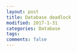 ```yaml
---
layout: post
title: Database deadlock
modified: 2017-1-31
categories: Database
tags: 
comments: false
---
```















